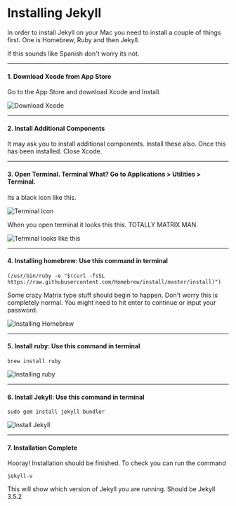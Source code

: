 # Installing Jekyll

In order to install Jekyll on your Mac you need to install a couple of things first.  One is Homebrew, Ruby and then Jekyll.  

If this sounds like Spanish don't worry its not.  

---

#### 1. Download Xcode from App Store 

Go to the App Store and download Xcode and Install.  

![Download Xcode](img/xcode.png)

---

#### 2. Install Additional Components

It may ask you to install additional components. Install these also.  Once this has been installed. Close Xcode. 

---

#### 3. Open Terminal.  Terminal What? Go to Applications > Utilities > Terminal.  

Its a black icon like this.  

![Terminal Icon](img/terminalicon.png)

When you open terminal it looks this this. TOTALLY MATRIX MAN.

![Terminal looks like this](img/terminal.png)

---
 
#### 4. Installing homebrew: Use this command in terminal

`(/usr/bin/ruby -e "$(curl -fsSL https://raw.githubusercontent.com/Homebrew/install/master/install)")`

Some crazy Matrix type stuff should begin to happen.  Don't worry this is completely normal.  You might need to hit enter to continue or input your password.

![Installing Homebrew](img/homebrew.png)

---

#### 5. Install ruby: Use this command in terminal

`brew install ruby`

![Installing ruby](img/ruby.png)

---

#### 6. Install Jekyll: Use this command in terminal

`sudo gem install jekyll bundler`

![Install Jekyll](img/jekyll.png)

---

#### 7. Installation Complete 

Hooray! Installation should be finished.  To check you can run the command

`jekyll-v`

This will show which version of Jekyll you are running. Should be Jekyll 3.5.2

